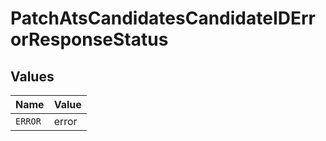 # PatchAtsCandidatesCandidateIDErrorResponseStatus


## Values

| Name    | Value   |
| ------- | ------- |
| `ERROR` | error   |